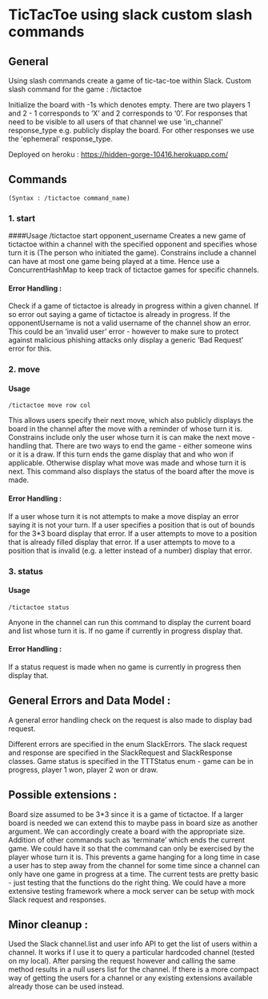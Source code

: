 # TicTacToe using slack custom slash commands

## General

Using slash commands create a game of tic-tac-toe within Slack.
Custom slash command for the game : /tictactoe

Initialize the board with -1s which denotes empty. There are two players 1 and 2 - 1 corresponds to ‘X’ and 2 corresponds to ‘0’.
For responses that need to be visible to all users of that channel we use 'in_channel' response_type e.g. publicly display the board.
For other responses we use the 'ephemeral' response_type.

Deployed on heroku : https://hidden-gorge-10416.herokuapp.com/

## Commands
    (Syntax : /tictactoe command_name)

### 1. start

####Usage
    /tictactoe start opponent_username
Creates a new game of tictactoe within a channel with the specified opponent and specifies whose turn it is (The person who initiated the game).
Constrains include a channel can have at most one game being played at a time. Hence use a ConcurrentHashMap to keep track of tictactoe games for specific channels.

#### Error Handling :
           
Check if a game of tictactoe is already in progress within a given channel. If so error out saying a game of tictactoe is already in progress.
If the opponentUsername is not a valid username of the channel show an error. This could be an ‘invalid user’ error - however to make sure to protect against malicious phishing attacks only display a generic ‘Bad Request’ error for this.

### 2. move

#### Usage
    /tictactoe move row col
This allows users specify their next move, which also publicly displays the board in the channel after the move with a reminder of whose turn it is.
Constrains include only the user whose turn it is can make the next move - handling that.
There are two ways to end the game - either someone wins or it is a draw. If this turn ends the game display that and who won if applicable. Otherwise display what move was made and whose turn it is next.
This command also displays the status of the board after the move is made.

#### Error Handling :

If a user whose turn it is not attempts to make a move display an error saying it is not your turn.
If a user specifies a position that is out of bounds for the 3*3 board display that error.
If a user attempts to move to a position that is already filled display that error.
If a user attempts to move to a position that is invalid (e.g. a letter instead of a number) display that error.

### 3. status

#### Usage
    /tictactoe status

Anyone in the channel can run this command to display the current board and list whose turn it is.
If no game if currently in progress display that.

#### Error Handling :
If a status request is made when no game is currently in progress then display that.

## General Errors and Data Model :

A general error handling check on the request is also made to display bad request.

Different errors are specified in the enum SlackErrors. The slack request and response are specified in the SlackRequest and SlackResponse classes.
Game status is specified in the TTTStatus enum - game can be in progress, player 1 won, player 2 won or draw.

## Possible extensions :

Board size assumed to be 3*3 since it is a game of tictactoe. If a larger board is needed we can extend this to maybe pass in board size as another argument. We can accordingly create a board with the appropriate size. 
Addition of other commands such as ‘terminate’ which ends the current game. We could have it so that the command can only be exercised by the player whose turn it is. This prevents a game hanging for a long time in case a user has to step away from the channel for some time since a channel can only have one game in progress at a time. 
The current tests are pretty basic - just testing that the functions do the right thing. We could have a more extensive testing framework where a mock server can be setup with mock Slack request and responses.

## Minor cleanup :

Used the Slack channel.list and user info API to get the list of users within a channel. It works if I use it to query a particular hardcoded channel (tested on my local). After parsing the request however and calling the same method results in a null users list for the channel. If there is a more compact way of getting the users for a channel or any existing extensions available already those can be used instead. 





